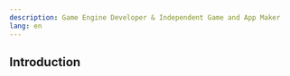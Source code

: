 ```yaml
---
description: Game Engine Developer & Independent Game and App Maker
lang: en
---
```



## Introduction
